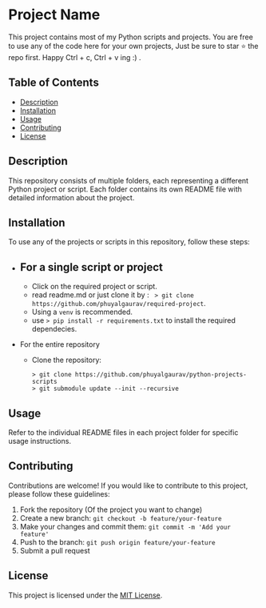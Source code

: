 # Project Name

This project contains most of my Python scripts and projects. 
You are free to use any of the code here for your own projects, Just be sure to star ⭐ the repo first. 
Happy Ctrl + c, Ctrl + v ing :) .

## Table of Contents

- [Description](#description)
- [Installation](#installation)
- [Usage](#usage)
- [Contributing](#contributing)
- [License](#license)

## Description

This repository consists of multiple folders, each representing a different Python project or script. Each folder contains its own README file with detailed information about the project.

## Installation

To use any of the projects or scripts in this repository, follow these steps:

- For a single script or project 
    -
    - Click on the required project or script.
    - read readme.md or just clone it by :
        ``` > git clone https://github.com/phuyalgaurav/required-project```.
    - Using a `venv` is recommended.
    - use `> pip install -r requirements.txt` to install the required dependecies.

- For the entire repository
    - Clone the repository:
        ``` 
        > git clone https://github.com/phuyalgaurav/python-projects-scripts 
        > git submodule update --init --recursive
         ```

## Usage

Refer to the individual README files in each project folder for specific usage instructions.

## Contributing

Contributions are welcome! If you would like to contribute to this project, please follow these guidelines:

1. Fork the repository (Of the project you want to change)
2. Create a new branch: `git checkout -b feature/your-feature`
3. Make your changes and commit them: `git commit -m 'Add your feature'`
4. Push to the branch: `git push origin feature/your-feature`
5. Submit a pull request

## License

This project is licensed under the [MIT License](LICENSE).
